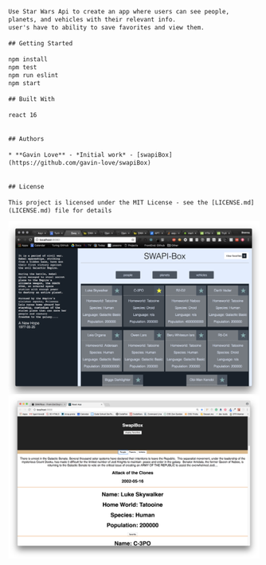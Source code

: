 ```# SwapiBox
Use Star Wars Api to create an app where users can see people, planets, and vehicles with their relevant info.
user's have to ability to save favorites and view them.

## Getting Started

npm install
npm test
npm run eslint
npm start

## Built With

react 16


## Authors

* **Gavin Love** - *Initial work* - [swapiBox](https://github.com/gavin-love/swapiBox)


## License

This project is licensed under the MIT License - see the [LICENSE.md](LICENSE.md) file for details
```

<img src="https://github.com/gavin-love/swapiBox/blob/master/Screen%20Shot%202018-07-09%20at%2012.31.02%20PM.png"/>
<img src="https://github.com/gavin-love/swapiBox/blob/master/Screen%20Shot%202018-07-09%20at%2012.31.52%20PM.png"/>
